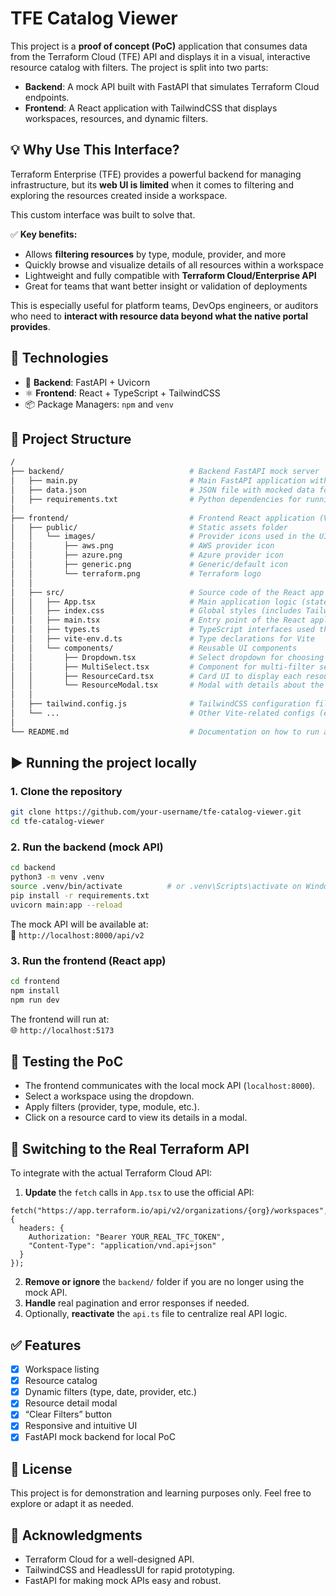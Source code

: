 # TFE Catalog Viewer

This project is a **proof of concept (PoC)** application that consumes data from the Terraform Cloud (TFE) API and displays it in a visual, interactive resource catalog with filters. The project is split into two parts:

- **Backend**: A mock API built with FastAPI that simulates Terraform Cloud endpoints.
- **Frontend**: A React application with TailwindCSS that displays workspaces, resources, and dynamic filters.

## 💡 Why Use This Interface?

Terraform Enterprise (TFE) provides a powerful backend for managing infrastructure, but its **web UI is limited** when it comes to filtering and exploring the resources created inside a workspace.

This custom interface was built to solve that.

✅ **Key benefits:**
- Allows **filtering resources** by type, module, provider, and more  
- Quickly browse and visualize details of all resources within a workspace  
- Lightweight and fully compatible with **Terraform Cloud/Enterprise API**  
- Great for teams that want better insight or validation of deployments  

This is especially useful for platform teams, DevOps engineers, or auditors who need to **interact with resource data beyond what the native portal provides**.

## 🔧 Technologies

- 🐍 **Backend**: FastAPI + Uvicorn
- ⚛️ **Frontend**: React + TypeScript + TailwindCSS
- 📦 Package Managers: `npm` and `venv`


## 📁 Project Structure

```bash
/
├── backend/                            # Backend FastAPI mock server
│   ├── main.py                         # Main FastAPI application with mocked Terraform Cloud API endpoints
│   ├── data.json                       # JSON file with mocked data for workspaces and resources
│   ├── requirements.txt                # Python dependencies for running the FastAPI backend
│
├── frontend/                           # Frontend React application (Vite + TailwindCSS)
│   ├── public/                         # Static assets folder
│   │   └── images/                     # Provider icons used in the UI
│   │       ├── aws.png                 # AWS provider icon
│   │       ├── azure.png               # Azure provider icon
│   │       ├── generic.png             # Generic/default icon
│   │       └── terraform.png           # Terraform logo
│   │
│   ├── src/                            # Source code of the React app
│   │   ├── App.tsx                     # Main application logic (state, data fetching, filters, rendering)
│   │   ├── index.css                   # Global styles (includes Tailwind)
│   │   ├── main.tsx                    # Entry point of the React application
│   │   ├── types.ts                    # TypeScript interfaces used throughout the app
│   │   ├── vite-env.d.ts               # Type declarations for Vite
│   │   └── components/                 # Reusable UI components
│   │       ├── Dropdown.tsx            # Select dropdown for choosing a workspace
│   │       ├── MultiSelect.tsx         # Component for multi-filter selection in the sidebar
│   │       ├── ResourceCard.tsx        # Card UI to display each resource
│   │       └── ResourceModal.tsx       # Modal with details about the selected resource
│   │
│   ├── tailwind.config.js              # TailwindCSS configuration file
│   └── ...                             # Other Vite-related configs (e.g. tsconfig.json, vite.config.ts)
│
└── README.md                           # Documentation on how to run and configure the project

```

## ▶️ Running the project locally

### 1. Clone the repository

```bash
git clone https://github.com/your-username/tfe-catalog-viewer.git
cd tfe-catalog-viewer
```

### 2. Run the **backend (mock API)**

```bash
cd backend
python3 -m venv .venv
source .venv/bin/activate          # or .venv\Scripts\activate on Windows
pip install -r requirements.txt
uvicorn main:app --reload
```

The mock API will be available at:  
📍 `http://localhost:8000/api/v2`


### 3. Run the **frontend (React app)**

```bash
cd frontend
npm install
npm run dev
```

The frontend will run at:  
🌐 `http://localhost:5173`

## 🧪 Testing the PoC

- The frontend communicates with the local mock API (`localhost:8000`).
- Select a workspace using the dropdown.
- Apply filters (provider, type, module, etc.).
- Click on a resource card to view its details in a modal.

## 🔁 Switching to the Real Terraform API

To integrate with the actual Terraform Cloud API:

1. **Update** the `fetch` calls in `App.tsx` to use the official API:

```tsx
fetch("https://app.terraform.io/api/v2/organizations/{org}/workspaces", {
  headers: {
    Authorization: "Bearer YOUR_REAL_TFC_TOKEN",
    "Content-Type": "application/vnd.api+json"
  }
});
```

2. **Remove or ignore** the `backend/` folder if you are no longer using the mock API.
3. **Handle** real pagination and error responses if needed.
4. Optionally, **reactivate** the `api.ts` file to centralize real API logic.

## ✅ Features

- [x] Workspace listing
- [x] Resource catalog
- [x] Dynamic filters (type, date, provider, etc.)
- [x] Resource detail modal
- [x] “Clear Filters” button
- [x] Responsive and intuitive UI
- [x] FastAPI mock backend for local PoC

## 📝 License

This project is for demonstration and learning purposes only. Feel free to explore or adapt it as needed.

## 🙌 Acknowledgments

- Terraform Cloud for a well-designed API.
- TailwindCSS and HeadlessUI for rapid prototyping.
- FastAPI for making mock APIs easy and robust.